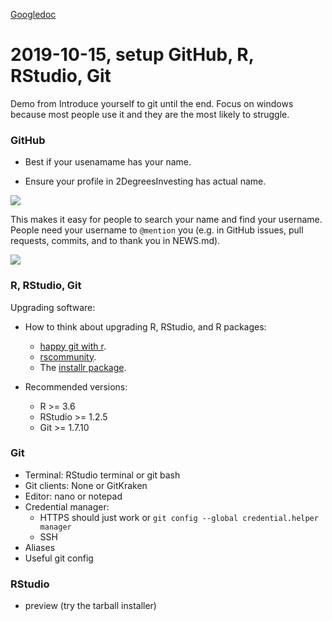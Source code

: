 [Googledoc](https://docs.google.com/document/d/1FWiGmwTsr3YuZeQ7NLtTQ42WIm9D5RLxuFuPK4M6FzQ/edit?usp=sharing)

# 2019-10-15, setup GitHub, R, RStudio, Git

Demo from Introduce yourself to git until the end. Focus on windows because most people use it and they are the most likely to struggle.

### GitHub

* Best if your usenamame has your name.

* Ensure your profile in 2DegreesInvesting has actual name.

![](https://i.imgur.com/thyv7ax.png)

This makes it easy for people to search your name and find your username. People need your username to `@mention` you (e.g. in GitHub issues, pull requests, commits, and to thank you in NEWS.md).

![](https://i.imgur.com/BMcaky9.png)

### R, RStudio, Git

Upgrading software:

* How to think about upgrading R, RStudio, and R packages:
    * [happy git with r](https://happygitwithr.com/install-r-rstudio.html#install-r-rstudio).
    * [rscommunity](https://community.rstudio.com/t/should-i-update-all-my-r-packages-frequently-yes-no-why/5856/4?u=mauro_lepore).
    * The [installr package](https://cran.r-project.org/web/packages/installr/index.html).

* Recommended versions:

    * R >= 3.6
    * RStudio >= 1.2.5
    * Git >= 1.7.10

### Git

* Terminal: RStudio terminal or git bash
* Git clients: None or GitKraken
* Editor: nano or notepad
* Credential manager: 
    * HTTPS should just work or `git config --global credential.helper manager`
    * SSH
* Aliases
* Useful git config

### RStudio

* preview (try the tarball installer)


